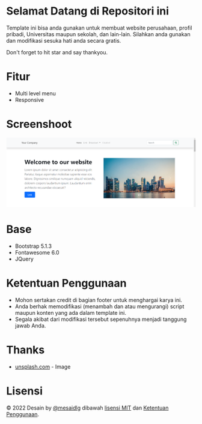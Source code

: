 # Selamat Datang di Repositori ini
 Template ini bisa anda gunakan untuk membuat website perusahaan, profil pribadi, Universitas maupun sekolah, dan lain-lain. Silahkan anda gunakan dan modifikasi sesuka hati anda secara gratis.
 
 Don't forget to hit star and say thankyou.

# Fitur
 * Multi level menu
 * Responsive 

# Screenshoot
 ![Screenshoot header](/screenshoot/header.png)

# Base
 * Bootstrap 5.1.3
 * Fontawesome 6.0
 * JQuery

# Ketentuan Penggunaan
 * Mohon sertakan credit di bagian footer untuk menghargai karya ini.
 * Anda berhak memodifikasi (menambah dan atau mengurangi) script maupun konten yang ada dalam template ini.
 * Segala akibat dari modifikasi tersebut sepenuhnya menjadi tanggung jawab Anda.

# Thanks
 * [unsplash.com](https://unsplash.com/) - Image

# Lisensi
 &copy; 2022 Desain by [@mesaidlg](https://github.com/mesaidlg) dibawah [lisensi MIT](LICENSE) dan [Ketentuan Penggunaan](#ketentuan-penggunaan).